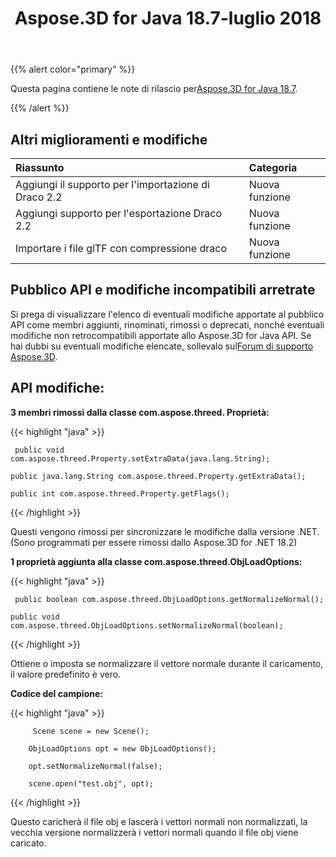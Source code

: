 ﻿---
title: Aspose.3D for Java 18.7-luglio 2018
type: docs
weight: 60
url: /it/java/aspose-3d-for-java-18-7-july-2018/
---
{{% alert color="primary" %}} 

Questa pagina contiene le note di rilascio per[Aspose.3D for Java 18.7](https://repository.aspose.com/repo/com/aspose/aspose-3d/18.7/).

{{% /alert %}} 
## **Altri miglioramenti e modifiche**

|**Riassunto**|**Categoria**|
|:- |:- |
|Aggiungi il supporto per l'importazione di Draco 2.2|Nuova funzione|
|Aggiungi supporto per l'esportazione Draco 2.2|Nuova funzione|
|Importare i file glTF con compressione draco|Nuova funzione|

## **Pubblico API e modifiche incompatibili arretrate**
Si prega di visualizzare l'elenco di eventuali modifiche apportate al pubblico API come membri aggiunti, rinominati, rimossi o deprecati, nonché eventuali modifiche non retrocompatibili apportate allo Aspose.3D for Java API. Se hai dubbi su eventuali modifiche elencate, sollevalo sul[Forum di supporto Aspose.3D](https://forum.aspose.com/c/3d).

## **API modifiche:**

**3 membri rimossi dalla classe com.aspose.threed. Proprietà:**

{{< highlight "java" >}}

     public void com.aspose.threed.Property.setExtraData(java.lang.String);

    public java.lang.String com.aspose.threed.Property.getExtraData();

    public int com.aspose.threed.Property.getFlags();

{{< /highlight >}}

Questi vengono rimossi per sincronizzare le modifiche dalla versione .NET. (Sono programmati per essere rimossi dallo Aspose.3D for .NET 18.2)

**1 proprietà aggiunta alla classe com.aspose.threed.ObjLoadOptions:**

{{< highlight "java" >}}

     public boolean com.aspose.threed.ObjLoadOptions.getNormalizeNormal();

    public void com.aspose.threed.ObjLoadOptions.setNormalizeNormal(boolean);

{{< /highlight >}}

Ottiene o imposta se normalizzare il vettore normale durante il caricamento, il valore predefinito è vero.

**Codice del campione:**

{{< highlight "java" >}}

         Scene scene = new Scene();

        ObjLoadOptions opt = new ObjLoadOptions();

        opt.setNormalizeNormal(false);

        scene.open("test.obj", opt);

{{< /highlight >}}

Questo caricherà il file obj e lascerà i vettori normali non normalizzati, la vecchia versione normalizzerà i vettori normali quando il file obj viene caricato.
